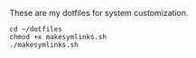 These are my dotfiles for system customization.

	cd ~/dotfiles
	chmod +x makesymlinks.sh
	./makesymlinks.sh
